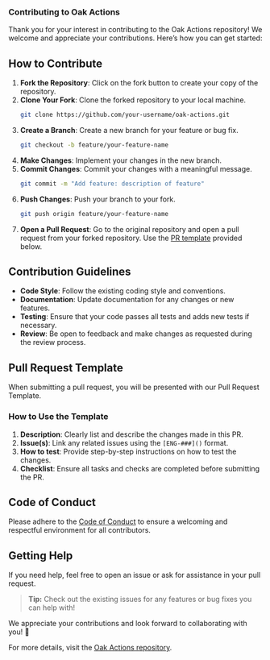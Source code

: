 ### Contributing to Oak Actions

Thank you for your interest in contributing to the Oak Actions repository! We welcome and appreciate your contributions. Here’s how you can get started:

## How to Contribute

1. **Fork the Repository**: Click on the fork button to create your copy of the repository.
2. **Clone Your Fork**: Clone the forked repository to your local machine.
   ```bash
   git clone https://github.com/your-username/oak-actions.git
   ```
3. **Create a Branch**: Create a new branch for your feature or bug fix.
   ```bash
   git checkout -b feature/your-feature-name
   ```
4. **Make Changes**: Implement your changes in the new branch.
5. **Commit Changes**: Commit your changes with a meaningful message.
   ```bash
   git commit -m "Add feature: description of feature"
   ```
6. **Push Changes**: Push your branch to your fork.
   ```bash
   git push origin feature/your-feature-name
   ```
7. **Open a Pull Request**: Go to the original repository and open a pull request from your forked repository. Use the [PR template](#pull-request-template) provided below.

## Contribution Guidelines

- **Code Style**: Follow the existing coding style and conventions.
- **Documentation**: Update documentation for any changes or new features.
- **Testing**: Ensure that your code passes all tests and adds new tests if necessary.
- **Review**: Be open to feedback and make changes as requested during the review process.

## Pull Request Template

When submitting a pull request, you will be presented with our Pull Request Template.

### How to Use the Template

1. **Description**: Clearly list and describe the changes made in this PR.
2. **Issue(s)**: Link any related issues using the `[ENG-###]()` format.
3. **How to test**: Provide step-by-step instructions on how to test the changes.
4. **Checklist**: Ensure all tasks and checks are completed before submitting the PR.

## Code of Conduct

Please adhere to the [Code of Conduct](https://github.com/oaknational/oak-actions/blob/main/CODE_OF_CONDUCT.md) to ensure a welcoming and respectful environment for all contributors.

## Getting Help

If you need help, feel free to open an issue or ask for assistance in your pull request.

> **Tip:** Check out the existing issues for any features or bug fixes you can help with!

We appreciate your contributions and look forward to collaborating with you! 🚀

For more details, visit the [Oak Actions repository](https://github.com/oaknational/oak-actions).
